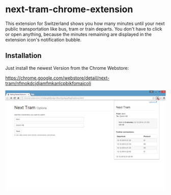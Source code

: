 next-tram-chrome-extension
==========================

This extension for Switzerland shows you how many minutes until your next public transportation like bus, tram or train departs. You don't have to click or open anything, because the minutes remaining are displayed in the extension icon's notification bubble.

## Installation

Just install the newest Version from the Chrome Webstore:

https://chrome.google.com/webstore/detail/next-tram/nfmokdcjdjamfmkanlcpbikfomajcoli

![Screenshot](https://raw.githubusercontent.com/mighty-code/next-tram-chrome-extension/master/screens/screenshot.png)